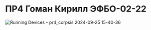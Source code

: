 # ПР4 Гоман Кирилл ЭФБО-02-22
![Running Devices - pr4_corpsis 2024-09-25 15-40-36](https://github.com/user-attachments/assets/8c5275be-1f98-4896-97e4-8b429d630679)
